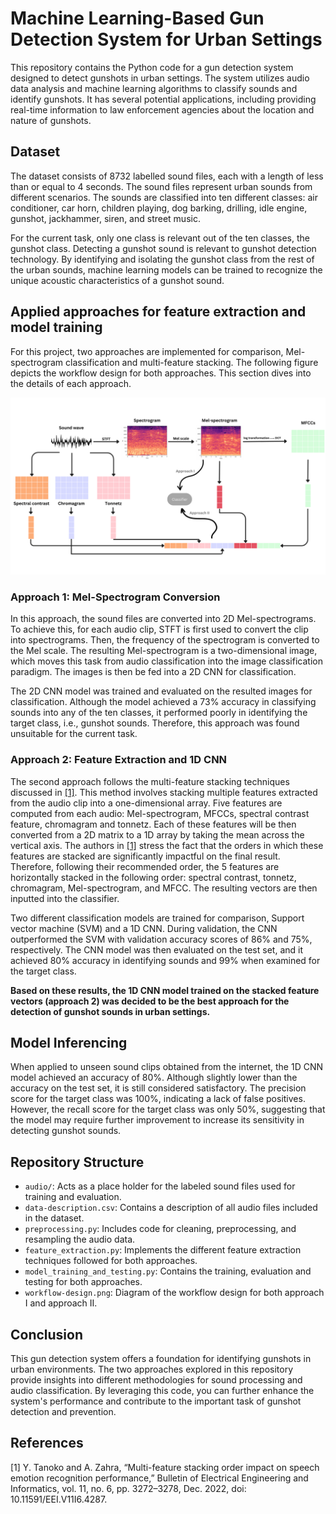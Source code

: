 # Machine Learning-Based Gun Detection System for Urban Settings

This repository contains the Python code for a gun detection system designed to detect gunshots in urban settings. The system utilizes audio data analysis and machine learning algorithms to classify sounds and identify gunshots. It has several potential applications, including providing real-time information to law enforcement agencies about the location and nature of gunshots.

## Dataset

The dataset consists of 8732 labelled sound files, each with a length of less than or equal to 4 seconds. The sound files represent urban sounds from different scenarios. The sounds are classified into ten different classes: air conditioner, car horn, children playing, dog barking, drilling, idle engine, gunshot, jackhammer, siren, and street music.

For the current task, only one class is relevant out of the ten classes, the gunshot class. Detecting a gunshot sound is relevant to gunshot detection technology. By identifying and isolating the gunshot class from the rest of the urban sounds, machine learning models can be trained to recognize the unique acoustic characteristics of a gunshot sound.

## Applied approaches for feature extraction and model training

For this project, two approaches are implemented for comparison, Mel-spectrogram classification and multi-feature stacking. The following figure depicts the workflow design for both approaches. This section dives into the details of each approach.

![](./workflow-design.png)

### Approach 1: Mel-Spectrogram Conversion

In this approach, the sound files are converted into 2D Mel-spectrograms. To achieve this, for each audio clip, STFT is first used to convert the clip into spectrograms. Then, the frequency of the spectrogram is converted to the Mel scale. The resulting Mel-spectrogram is a two-dimensional image, which moves this task from audio classification into the image classification paradigm. The images is then be fed into a 2D CNN for classification.

The 2D CNN model was trained and evaluated on the resulted images for classification. Although the model achieved a 73% accuracy in classifying sounds into any of the ten classes, it performed poorly in identifying the target class, i.e., gunshot sounds. Therefore, this approach was found unsuitable for the current task.

### Approach 2: Feature Extraction and 1D CNN

The second approach follows the multi-feature stacking techniques discussed in [[1]](https://www.researchgate.net/publication/365912955_Multi-feature_stacking_order_impact_on_speech_emotion_recognition_performance). This method involves stacking multiple features extracted from the audio clip into a one-dimensional array. Five features are computed from each audio: Mel-spectrogram, MFCCs, spectral contrast feature, chromagram and tonnetz. Each of these features will be then converted from a 2D matrix to a 1D array by taking the mean across the vertical axis. The authors in [[1]](https://www.researchgate.net/publication/365912955_Multi-feature_stacking_order_impact_on_speech_emotion_recognition_performance) stress the fact that the orders in which these features are stacked are significantly impactful on the final result. Therefore, following their recommended order, the 5 features are horizontally stacked in the following order: spectral contrast, tonnetz, chromagram, Mel-spectrogram, and MFCC. The resulting vectors are then inputted into the classifier.

Two different classification models are trained for comparison, Support vector machine (SVM) and a 1D CNN. During validation, the CNN outperformed the SVM with validation accuracy scores of 86% and 75%, respectively. The CNN model was then evaluated on the test set, and it achieved 80% accuracy in identifying sounds and 99% when examined for the target class.

**Based on these results, the 1D CNN model trained on the stacked feature vectors (approach 2) was decided to be the best approach for the detection of gunshot sounds in urban settings.**

## Model Inferencing

When applied to unseen sound clips obtained from the internet, the 1D CNN model achieved an accuracy of 80%. Although slightly lower than the accuracy on the test set, it is still considered satisfactory. The precision score for the target class was 100%, indicating a lack of false positives. However, the recall score for the target class was only 50%, suggesting that the model may require further improvement to increase its sensitivity in detecting gunshot sounds.

## Repository Structure

- `audio/`: Acts as a place holder for the labeled sound files used for training and evaluation.
- `data-description.csv`: Contains a description of all audio files included in the dataset.
- `preprocessing.py`: Includes code for cleaning, preprocessing, and resampling the audio data.
- `feature_extraction.py`: Implements the different feature extraction techniques followed for both approaches.
- `model_training_and_testing.py`: Contains the training, evaluation and testing for both approaches.
- `workflow-design.png`: Diagram of the workflow design for both approach I and approach II.

## Conclusion

This gun detection system offers a foundation for identifying gunshots in urban environments. The two approaches explored in this repository provide insights into different methodologies for sound processing and audio classification. By leveraging this code, you can further enhance the system's performance and contribute to the important task of gunshot detection and prevention.

## References

[1] Y. Tanoko and A. Zahra, “Multi-feature stacking order impact on speech emotion recognition performance,” Bulletin of Electrical Engineering and Informatics, vol. 11, no. 6, pp. 3272–3278, Dec. 2022, doi: 10.11591/EEI.V11I6.4287.
